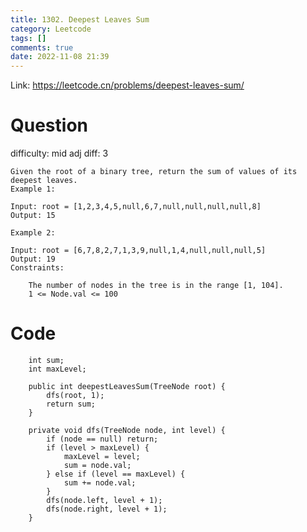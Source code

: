 ```yaml
---
title: 1302. Deepest Leaves Sum
category: Leetcode
tags: []
comments: true
date: 2022-11-08 21:39
---
```



Link: https://leetcode.cn/problems/deepest-leaves-sum/

# Question

difficulty: mid
adj diff: 3

    Given the root of a binary tree, return the sum of values of its deepest leaves.
    Example 1:

    Input: root = [1,2,3,4,5,null,6,7,null,null,null,null,8]
    Output: 15

    Example 2:

    Input: root = [6,7,8,2,7,1,3,9,null,1,4,null,null,null,5]
    Output: 19
    Constraints:

    	The number of nodes in the tree is in the range [1, 104].
    	1 <= Node.val <= 100

# Code

```
    int sum;
    int maxLevel;

    public int deepestLeavesSum(TreeNode root) {
        dfs(root, 1);
        return sum;
    }

    private void dfs(TreeNode node, int level) {
        if (node == null) return;
        if (level > maxLevel) {
            maxLevel = level;
            sum = node.val;
        } else if (level == maxLevel) {
            sum += node.val;
        }
        dfs(node.left, level + 1);
        dfs(node.right, level + 1);
    }
```
